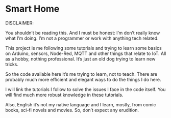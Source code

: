 # Smart Home
DISCLAIMER:  

You shouldn’t be reading this. And I must be honest: I’m don’t really know what I’m doing. I’m not a programmer or work with anything tech related.  

This project is me following some tutorials and trying to learn some basics on Arduino, sensors, Node-Red, MQTT and other things that relate to IoT. All as a hobby, nothing professional. It’s just an old dog trying to learn new tricks. 

So the code available here it’s me trying to learn, not to teach. There are probably much more efficient and elegant ways to do the things I do here. 

I will link the tutorials I follow to solve the issues I face in the code itself. You will find much more robust knowledge in these tutorials. 

Also, English it’s not my native language and I learn, mostly, from comic books, sci-fi novels and movies. So, don’t expect any erudition. 
